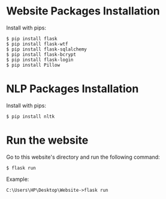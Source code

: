 # Website Packages Installation

Install with pips:

```
$ pip install flask 
$ pip install flask-wtf
$ pip install flask-sqlalchemy
$ pip install flask-bcrypt
$ pip install flask-login
$ pip install Pillow
```
# NLP Packages Installation

Install with pips:

```
$ pip install nltk 
```

# Run the website

Go to this website's directory and run the following command:

```
$ flask run
```

Example:
```
C:\Users\HP\Desktop\Website->flask run
```
